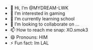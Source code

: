 - 👋 Hi, I’m @MYDREAM-LWK
- 👀 I’m interested in gaming
- 🌱 I’m currently learning school
- 💞️ I’m looking to collaborate on ...
- 📫 How to reach me snap: XO.smok3
- 😄 Pronouns: HIM
- ⚡ Fun fact: Im LAL

<!---
MYDREAM-LWK/MYDREAM-LWK is a ✨ special ✨ repository because its `README.md` (this file) appears on your GitHub profile.
You can click the Preview link to take a look at your changes.
--->
